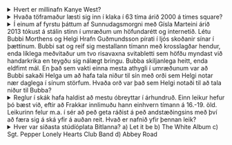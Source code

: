 <details>
<summary>Hvert er millinafn Kanye West?</summary>
Omari Halli
</details>

<details>
<summary>Hvaða töframaður læsti sig inn í klaka í 63 tíma árið 2000 á times square?</summary>
David Blaine Halli
</details>

<details>
<summary>Í einum af fyrstu þáttum af Sunnudagsmorgni með Gísla Marteini árið 2013 tókust á stálin stinn í umræðum um höfundarétt og internetið. Létu Bubbi Morthens og Helgi Hrafn Guðmundsson pírati í ljós skoðanir sínar í þættinum. Bubbi sat og reif sig mestallann tímann með krosslagðar hendur, enda líklega meðvitaður um tvo risavaxna svitabletti sem höfðu myndast við handarkrika en teygðu sig nálægt bringu. Bubba skiljanlega heitt, enda eldfimt mál. En það sem vakti einna mesta athygli í umræðunum var að Bubbi sakaði Helga um að hafa tala niður til sín með orði sem Helgi notar nær daglega í sínum störfum. Hvaða orð var það sem Helgi notaði til að tala niður til Bubba?</summary>
Háttvirtur Jói
</details>

<details>
<summary>Reglur í skák hafa haldist að mestu óbreyttar í árhundruð. Einn leikur hefur þó bæst við, eftir að Frakkar innlimuðu hann einhvern tímann á 16.-19. öld. Leikurinn felur m.a. í sér að peð geta ráðist á peð andstæðingsins með því að færa sig á ská yfir á auðan reit. Hvað er nafnið yfir þennan leik?</summary>
En passant Hófí og Sebastian
</details>

<details>
<summary>Hver var síðasta stúdíóplata Bítlanna? a) Let it be b) The White Album c) Sgt. Pepper Lonely Hearts Club Band d) Abbey Road</summary>
d) Abbey Road Hófí og Sebastian
</details>